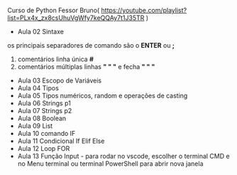 Curso de Python Fessor Bruno( https://youtube.com/playlist?list=PLx4x_zx8csUhuVgWfy7keQQAy7t1J35TR )

- Aula 02 Sintaxe

os principais separadores de comando são o **ENTER** ou **;**

1.  comentários linha única  **#**
2. comentários múltiplas linhas **" " "** e fecha **" " "**

- Aula 03 Escopo de Variáveis
- Aula 04 Tipos 
- Aula 05 Tipos numéricos, random e operações de casting 
- Aula 06 Strings p1
- Aula 07 Strings p2
- Aula 08 Boolean
- Aula 09 List
- Aula 10 comando IF
- Aula 11 Condicional If Elif Else
- Aula 12 Loop FOR
- Aula 13 Função Input - para rodar no vscode, escolher o terminal CMD e no Menu terminal <executar arquivo ativo> ou terminal PowerShell para abrir nova janela

